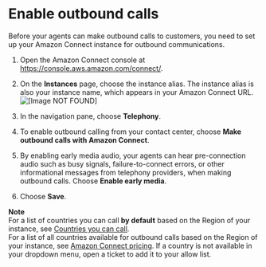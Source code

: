 # Enable outbound calls<a name="enable-outbound-calls"></a>

Before your agents can make outbound calls to customers, you need to set up your Amazon Connect instance for outbound communications\.

1. Open the Amazon Connect console at [https://console\.aws\.amazon\.com/connect/](https://console.aws.amazon.com/connect/)\.

1. On the **Instances** page, choose the instance alias\. The instance alias is also your instance name, which appears in your Amazon Connect URL\.  
![\[Image NOT FOUND\]](http://docs.aws.amazon.com/connect/latest/adminguide/images/instance.png)

1. In the navigation pane, choose **Telephony**\.

1. To enable outbound calling from your contact center, choose **Make outbound calls with Amazon Connect**\.

1. By enabling early media audio, your agents can hear pre\-connection audio such as busy signals, failure\-to\-connect errors, or other informational messages from telephony providers, when making outbound calls\. Choose **Enable early media**\.

1. Choose **Save**\.

**Note**  
For a list of countries you can call **by default** based on the Region of your instance, see [Countries you can call](amazon-connect-service-limits.md#country-code-allow-list)\.  
For a list of all countries available for outbound calls based on the Region of your instance, see [Amazon Connect pricing](http://aws.amazon.com/connect/pricing/)\. If a country is not available in your dropdown menu, open a ticket to add it to your allow list\. 